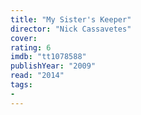 ```yaml
---
title: "My Sister's Keeper"
director: "Nick Cassavetes"
cover: 
rating: 6
imdb: "tt1078588"
publishYear: "2009"
read: "2014"
tags:
- 
---
```

